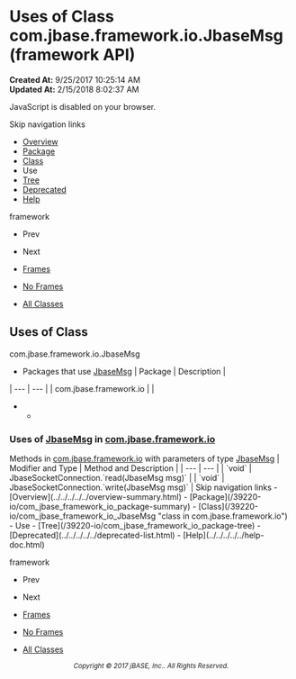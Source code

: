 # Uses of Class com.jbase.framework.io.JbaseMsg (framework   API)

**Created At:** 9/25/2017 10:25:14 AM  
**Updated At:** 2/15/2018 8:02:37 AM  

<script type="text/javascript"><!--
    try {
        if (location.href.indexOf('is-external=true') == -1) {
            parent.document.title="Uses of Class com.jbase.framework.io.JbaseMsg (framework   API)";
        }
    }
    catch(err) {
    }
//--></script><noscript><div>JavaScript is disabled on your browser.</div></noscript><!-- ========= START OF TOP NAVBAR ======= -->
<!--   -->
Skip navigation links
<!--   -->
- [Overview](../../../../../overview-summary.html)
- [Package](/39220-io/com_jbase_framework_io_package-summary)
- [Class](/39220-io/com_jbase_framework_io_JbaseMsg "class in com.jbase.framework.io")
- Use
- [Tree](/39220-io/com_jbase_framework_io_package-tree)
- [Deprecated](../../../../../deprecated-list.html)
- [Help](../../../../../help-doc.html)


framework <br>

- Prev
- Next


- [Frames](../../../../../index.html?com/jbase/framework/io/class-use//39223-class-use/com_jbase_framework_io_class-use_JbaseMsg)
- [No Frames](/39223-class-use/com_jbase_framework_io_class-use_JbaseMsg)


- [All Classes](../../../../../allclasses-noframe.html)


<script type="text/javascript"><!--
  allClassesLink = document.getElementById("allclasses_navbar_top");
  if(window==top) {
    allClassesLink.style.display = "block";
  }
  else {
    allClassesLink.style.display = "none";
  }
  //--></script>
<!--   -->
<!-- ========= END OF TOP NAVBAR ========= -->
## Uses of Class
com.jbase.framework.io.JbaseMsg

- <caption><span>Packages that use <a href="/39220-io/com_jbase_framework_io_JbaseMsg" title="class in com.jbase.framework.io">JbaseMsg</a></span><span class="tabEnd"> </span></caption>| Package | Description |
| --- | --- |
| com.jbase.framework.io |   |
- - <!--   -->
### Uses of [JbaseMsg](/39220-io/com_jbase_framework_io_JbaseMsg "class in com.jbase.framework.io") in [com.jbase.framework.io](/39220-io/com_jbase_framework_io_package-summary)


<caption><span>Methods in <a href="/39220-io/com_jbase_framework_io_package-summary">com.jbase.framework.io</a> with parameters of type <a href="/39220-io/com_jbase_framework_io_JbaseMsg" title="class in com.jbase.framework.io">JbaseMsg</a></span><span class="tabEnd"> </span></caption>| Modifier and Type | Method and Description |
| --- | --- |
| `void` | JbaseSocketConnection.`read(JbaseMsg msg)`  |
| `void` | JbaseSocketConnection.`write(JbaseMsg msg)`  |
<!-- ======= START OF BOTTOM NAVBAR ====== -->
<!--   -->
Skip navigation links
<!--   -->
- [Overview](../../../../../overview-summary.html)
- [Package](/39220-io/com_jbase_framework_io_package-summary)
- [Class](/39220-io/com_jbase_framework_io_JbaseMsg "class in com.jbase.framework.io")
- Use
- [Tree](/39220-io/com_jbase_framework_io_package-tree)
- [Deprecated](../../../../../deprecated-list.html)
- [Help](../../../../../help-doc.html)


framework <br>

- Prev
- Next


- [Frames](../../../../../index.html?com/jbase/framework/io/class-use//39223-class-use/com_jbase_framework_io_class-use_JbaseMsg)
- [No Frames](/39223-class-use/com_jbase_framework_io_class-use_JbaseMsg)


- [All Classes](../../../../../allclasses-noframe.html)


<script type="text/javascript"><!--
  allClassesLink = document.getElementById("allclasses_navbar_bottom");
  if(window==top) {
    allClassesLink.style.display = "block";
  }
  else {
    allClassesLink.style.display = "none";
  }
  //--></script>
<!--   -->
<!-- ======== END OF BOTTOM NAVBAR ======= -->
<small>			<center>			<i>Copyright © 2017 jBASE, Inc.. All Rights Reserved.</i>		</center></small>
